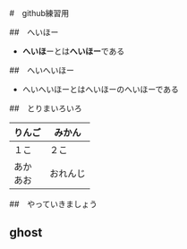 #　github練習用

##　へいほー
- **へいほ**ーとは**へいほー**である

##　へいへいほー
* へいへいほーとはへいほーのへいほーである

##　とりまいろいろ

|りんご |みかん
|-- |--
|１こ|２こ
|あか<br>あお|おれんじ


##　やっていきましょう

## ghost